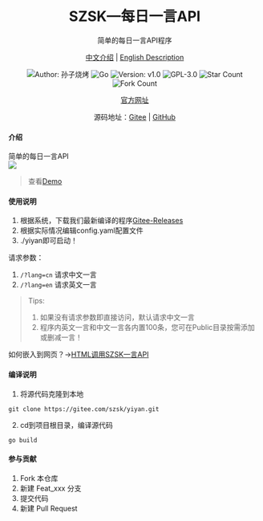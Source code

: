 <h1 align="center">SZSK—每日一言API</h1>
<p align="center">简单的每日一言API程序</p>

<p align="center">
<a href="./README.md">中文介绍</a> |
<a href="./README.en.md">English Description</a> 
</p>

<p align="center"> 
<img src="https://img.shields.io/badge/Author-孙子烧烤-orange.svg" title="Author: 孙子烧烤">
<img src="https://img.shields.io/badge/Go-1.21.6-brightgreen.svg" title="Go" />
<img src="https://img.shields.io/badge/version-v1.1-brightgreen.svg" title="Version: v1.0">
<img src="https://img.shields.io/badge/GPL-3.0-brightgreen.svg" title="GPL-3.0">
<img src="https://gitee.com/szsk/yiyan/badge/star.svg?theme=dark" title="Star Count">  
<img src="https://gitee.com/szsk/yiyan/badge/fork.svg?theme=dark" title="Fork Count">  

<p align="center">
<a href="https://www.sunzishaokao.com/">官方网址</a> 
</p>

<p align="center">源码地址：<a href="https://gitee.com/szsk/yiyan">Gitee</a> | 
<a href="https://github.com/szsk2022/yiyan">GitHub</a>
</p>

#### 介绍
简单的每日一言API  
![](https://www.sunzishaokao.com/wp-content/uploads/2024/01/20240131005421418-C3974D21-A954-4516-8015-4C463337E78E.png)
>查看[Demo](https://sunzishaokao.com/plugin/quote/ "Demo")

#### 使用说明
1. 根据系统，下载我们最新编译的程序[Gitee-Releases](https://gitee.com/szsk/kms/releases "Releases")
2. 根据实际情况编辑config.yaml配置文件
3. ./yiyan即可启动！

请求参数：  
1. `/?lang=cn` 请求中文一言  
2. `/?lang=en` 请求英文一言

>Tips:  
>1. 如果没有请求参数即直接访问，默认请求中文一言  
>2. 程序内英文一言和中文一言各内置100条，您可在Public目录按需添加或删减一言！

如何嵌入到网页？→<a href="./HTML.md">HTML调用SZSK一言API</a> 

#### 编译说明
1. 将源代码克隆到本地  
```
git clone https://gitee.com/szsk/yiyan.git
````
2. cd到项目根目录，编译源代码  
```
go build
```

#### 参与贡献

1.  Fork 本仓库
2.  新建 Feat_xxx 分支
3.  提交代码
4.  新建 Pull Request

